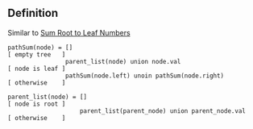 ## Definition

Similar to [Sum Root to Leaf Numbers](../sum-root-to-leaf-numbers)


```
pathSum(node) = []                                                    [ empty tree   ]
                parent_list(node) union node.val                      [ node is leaf ]
                pathSum(node.left) unoin pathSum(node.right)          [ otherwise    ]
           
parent_list(node) = []                                                [ node is root ]
                    parent_list(parent_node) union parent_node.val    [ otherwise    ]
```



